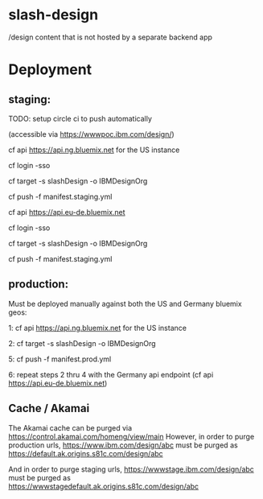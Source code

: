 # slash-design

/design content that is not hosted by a separate backend app

# Deployment

## staging:

TODO: setup circle ci to push automatically

(accessible via https://wwwpoc.ibm.com/design/)

cf api https://api.ng.bluemix.net for the US instance

cf login -sso

cf target -s slashDesign -o IBMDesignOrg

cf push -f manifest.staging.yml

cf api https://api.eu-de.bluemix.net

cf login -sso

cf target -s slashDesign -o IBMDesignOrg

cf push -f manifest.staging.yml

## production:

Must be deployed manually against both the US and Germany bluemix geos:

1: cf api https://api.ng.bluemix.net for the US instance

2: cf target -s slashDesign -o IBMDesignOrg

5: cf push -f manifest.prod.yml

6: repeat steps 2 thru 4 with the Germany api endpoint (cf api https://api.eu-de.bluemix.net)

## Cache / Akamai

The Akamai cache can be purged via https://control.akamai.com/homeng/view/main
However, in order to purge production urls, https://www.ibm.com/design/abc must be purged as https://default.ak.origins.s81c.com/design/abc

And in order to purge staging urls, https://wwwstage.ibm.com/design/abc must be purged as https://wwwstagedefault.ak.origins.s81c.com/design/abc
